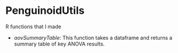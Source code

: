 # PenguinoidUtils
R functions that I made
* *aovSummaryTable*: This function takes a dataframe and returns a summary 
table of key ANOVA results.
